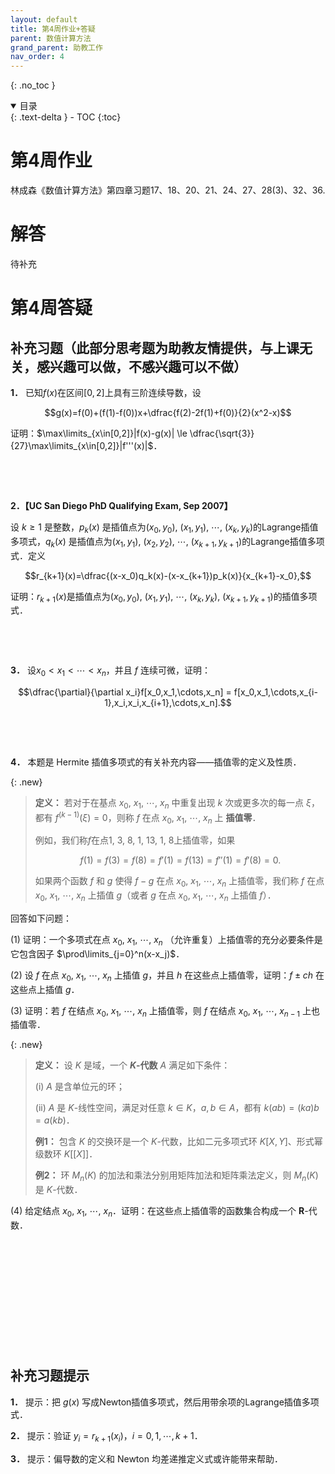 ```yaml
---
layout: default
title: 第4周作业+答疑
parent: 数值计算方法
grand_parent: 助教工作
nav_order: 4
---
```


{: .no_toc }

<details open markdown="block">
  <summary>
    目录
  </summary>
  {: .text-delta }
- TOC
{:toc}
</details>

# 第4周作业

林成森《数值计算方法》第四章习题17、18、20、21、24、27、28(3)、32、36.


# 解答

待补充


# 第4周答疑

## 补充习题（此部分思考题为助教友情提供，与上课无关，感兴趣可以做，不感兴趣可以不做）

**1．** 已知$f(x)$在区间$[0,2]$上具有三阶连续导数，设

$$g(x)=f(0)+(f(1)-f(0))x+\dfrac{f(2)-2f(1)+f(0)}{2}(x^2-x)$$

证明：$\max\limits_{x\in[0,2]}|f(x)-g(x)| \le \dfrac{\sqrt{3}}{27}\max\limits_{x\in[0,2]}|f'''(x)|$．

&nbsp;

&nbsp;

**2．【UC San Diego PhD Qualifying Exam, Sep 2007】**

设 $k\ge 1$ 是整数，$p_k(x)$ 是插值点为$(x_0,y_0)$, $(x_1,y_1)$, $\cdots$, $(x_k,y_k)$的Lagrange插值多项式，$q_k(x)$ 是插值点为$(x_1,y_1)$, $(x_2,y_2)$, $\cdots$, $(x_{k+1},y_{k+1})$的Lagrange插值多项式．定义

$$r_{k+1}(x)=\dfrac{(x-x_0)q_k(x)-(x-x_{k+1})p_k(x)}{x_{k+1}-x_0},$$

证明：$r_{k+1}(x)$是插值点为$(x_0,y_0)$, $(x_1,y_1)$, $\cdots$, $(x_k,y_k)$, $(x_{k+1},y_{k+1})$的插值多项式．

&nbsp;

&nbsp;

**3．** 设$x_0 < x_1 < \cdots < x_n$，并且 $f$ 连续可微，证明：

$$\dfrac{\partial}{\partial x_i}f[x_0,x_1,\cdots,x_n] = f[x_0,x_1,\cdots,x_{i-1},x_i,x_i,x_{i+1},\cdots,x_n].$$

&nbsp;

&nbsp;

**4．** 本题是 Hermite 插值多项式的有关补充内容——插值零的定义及性质．

{: .new}
> **定义：** 若对于在基点 $x_0$, $x_1$, $\cdots$, $x_n$ 中重复出现 $k$ 次或更多次的每一点 $\xi$，都有 $f^{(k-1)}(\xi)=0$，则称 $f$ 在点 $x_0$, $x_1$, $\cdots$, $x_n$ 上 **插值零**．
> 
> 例如，我们称$f$在点1, 3, 8, 1, 13, 1, 8上插值零，如果
> 
> $$f(1)=f(3)=f(8)=f'(1)=f(13)=f''(1)=f'(8)=0.$$
> 
> 如果两个函数 $f$ 和 $g$ 使得 $f-g$ 在点  $x_0$, $x_1$, $\cdots$, $x_n$ 上插值零，我们称 $f$ 在点 $x_0$, $x_1$, $\cdots$, $x_n$ 上插值 $g$（或者 $g$ 在点 $x_0$, $x_1$, $\cdots$, $x_n$ 上插值 $f$）．

回答如下问题：

(1) 证明：一个多项式在点 $x_0$, $x_1$, $\cdots$, $x_n$ （允许重复）上插值零的充分必要条件是它包含因子 $\prod\limits_{j=0}^n(x-x_j)$．

(2) 设 $f$ 在点 $x_0$, $x_1$, $\cdots$, $x_n$ 上插值 $g$，并且 $h$ 在这些点上插值零，证明：$f\pm ch$ 在这些点上插值 $g$．

(3) 证明：若 $f$ 在结点 $x_0$, $x_1$, $\cdots$, $x_n$ 上插值零，则 $f$ 在结点 $x_0$, $x_1$, $\cdots$, $x_{n-1}$ 上也插值零．

{: .new}
> **定义：** 设 $K$ 是域，一个 **$K$-代数** $A$ 满足如下条件：
>
> (i) $A$ 是含单位元的环；
>
> (ii) $A$ 是 $K$-线性空间，满足对任意 $k\in K$，$a,b\in A$，都有 $k(ab)=(ka)b=a(kb)$．
>
> **例1：** 包含 $K$ 的交换环是一个 $K$-代数，比如二元多项式环 $K[X,Y]$、形式幂级数环 $K[[X]]$．
>
> **例2：** 环 $M_n(K)$ 的加法和乘法分别用矩阵加法和矩阵乘法定义，则 $M_n(K)$ 是 $K$-代数．

(4) 给定结点 $x_0$, $x_1$, $\cdots$, $x_n$．证明：在这些点上插值零的函数集合构成一个 $\mathbf{R}$-代数．

&nbsp;

&nbsp;

&nbsp;

&nbsp;

&nbsp;

&nbsp;

## 补充习题提示

**1．** 提示：把 $g(x)$ 写成Newton插值多项式，然后用带余项的Lagrange插值多项式．

**2．** 提示：验证 $y_i=r_{k+1}(x_i)$，$i=0,1,\cdots,k+1$．

**3．** 提示：偏导数的定义和 Newton 均差递推定义式或许能带来帮助．


